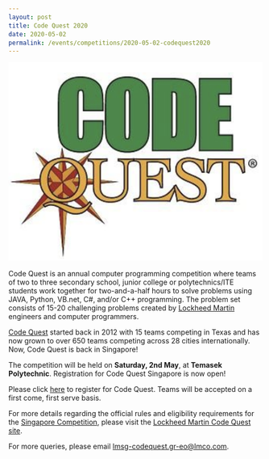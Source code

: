 ```yaml
---
layout: post
title: Code Quest 2020
date: 2020-05-02 
permalink: /events/competitions/2020-05-02-codequest2020
---
```


![overview image](/images/events/competitions/Code-Quest-2020.png)

Code Quest is an annual computer programming competition where teams of two to three secondary school, junior college or polytechnics/ITE students work together for two-and-a-half hours to solve problems using JAVA, Python, VB.net, C#, and/or C++ programming. The problem set consists of 15-20 challenging problems created by <a href="https://www.lockheedmartin.com/en-us/index.html" target="_blank">Lockheed Martin</a> engineers and computer programmers.

<a href="https://www.lockheedmartin.com/en-us/who-we-are/communities/codequest.html" target="_blank">Code Quest</a> started back in 2012 with 15 teams competing in Texas and has now grown to over 650 teams competing across 28 cities internationally. Now, Code Quest is back in Singapore! 

The competition will be held on **Saturday, 2nd May**, at **Temasek Polytechnic**. Registration for Code Quest Singapore is now open! 

Please click <a href="https://codequest.lmaeronautics.com/" target="_blank">here</a> to register for Code Quest. Teams will be accepted on a first come, first serve basis.

For more details regarding the official rules and eligibility requirements for the <a href="https://www.lockheedmartin.com/en-us/who-we-are/communities/codequest/code-quest-suntec.html" target="_blank">Singapore Competition</a>, please visit the <a href="http://www.lockheedmartin.com/codequest" target="_blank">Lockheed Martin Code Quest site</a>. 

For more queries, please email lmsg-codequest.gr-eo@lmco.com. 
